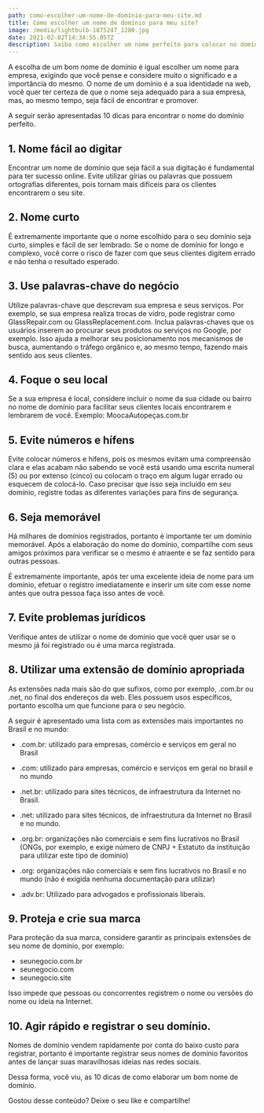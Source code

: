 ```yaml
---
path: como-escolher-um-nome-de-domínio-para-meu-site.md
title: Como escolher um nome de domínio para meu site?
image: /media/lightbulb-1875247_1280.jpg
date: 2021-02-02T14:34:55.057Z
description: Saiba como escolher um nome perfeito para colocar no domínio do seu site
---
```

A escolha de um bom nome de domínio é igual escolher um nome para empresa, exigindo que você pense e considere muito o significado e a importância do mesmo. O nome de um domínio é a sua identidade na web, você quer ter certeza de que o nome seja adequado para a sua empresa, mas, ao mesmo tempo, seja fácil de encontrar e promover.

A seguir serão apresentadas 10 dicas para encontrar o nome do domínio perfeito.

## 1. Nome fácil ao digitar

Encontrar um nome de domínio que seja fácil a sua digitação é fundamental para ter sucesso online. Evite utilizar gírias ou palavras que possuem ortografias diferentes, pois tornam mais difíceis para os clientes encontrarem o seu site.

## 2. Nome curto

É extremamente importante que o nome escolhido para o seu domínio seja curto, simples e fácil de ser lembrado. Se o nome de domínio for longo e complexo, você corre o risco de fazer com que seus clientes digitem errado e não tenha o resultado esperado.

## 3. Use palavras-chave do negócio

Utilize palavras-chave que descrevam sua empresa e seus serviços. Por exemplo, se sua empresa realiza trocas de vidro, pode registrar como GlassRepair.com ou GlassReplacement.com. Inclua palavras-chaves que os usuários inserem ao procurar seus produtos ou serviços no Google, por exemplo. Isso ajuda a melhorar seu posicionamento nos mecanismos de busca, aumentando o tráfego orgânico e, ao mesmo tempo, fazendo mais sentido aos seus clientes.

## 4. Foque o seu local

Se a sua empresa é local, considere incluir o nome da sua cidade ou bairro no nome de domínio para facilitar seus clientes locais encontrarem e lembrarem de você. Exemplo: MoocaAutopeças.com.br

## 5. Evite números e hífens

Evite colocar números e hifens, pois os mesmos evitam uma compreensão clara e elas acabam não sabendo se você está usando uma escrita numeral (5) ou por extenso (cinco) ou colocam o traço em algum lugar errado ou esquecem de colocá-lo. Caso precisar que isso seja incluído em seu domínio, registre todas as diferentes variações para fins de segurança.

## 6. Seja memorável

Há milhares de domínios registrados, portanto é importante ter um domínio memorável. Após a elaboração do nome do domínio, compartilhe com seus amigos próximos para verificar se o mesmo é atraente e se faz sentido para outras pessoas.

É extremamente importante, após ter uma excelente ideia de nome para um domínio, efetuar o registro imediatamente e inserir um site com esse nome antes que outra pessoa faça isso antes de você.

## 7. Evite problemas jurídicos

Verifique antes de utilizar o nome de domínio que você quer usar se o mesmo já foi registrado ou é uma marca registrada.

## 8. Utilizar uma extensão de domínio apropriada

As extensões nada mais são do que sufixos, como por exemplo, .com.br ou .net, no final dos endereços da web. Eles possuem usos específicos, portanto escolha um que funcione para o seu negócio.

A seguir é apresentado uma lista com as extensões mais importantes no Brasil e no mundo:

* .com.br: utilizado para empresas, comércio e serviços em geral no Brasil

* .com: utilizado para empresas, comércio e serviços em geral no brasil e no mundo

* .net.br: utilizado para sites técnicos, de infraestrutura da Internet no Brasil.

* .net: utilizado para sites técnicos, de infraestrutura da Internet no Brasil e no mundo.

* .org.br: organizações não comerciais e sem fins lucrativos no Brasil (ONGs, por exemplo, e exige número de CNPJ + Estatuto da instituição para utilizar este tipo de domínio)

* .org: organizações não comerciais e sem fins lucrativos no Brasil e no mundo (não é exigida nenhuma documentação para utilizar)

* .adv.br: Utilizado para advogados e profissionais liberais.

## 9. Proteja e crie sua marca

Para proteção da sua marca, considere garantir as principais extensões de seu nome de domínio, por exemplo:

* seunegocio.com.br
* seunegocio.com
* seunegocio.site

Isso impede que pessoas ou concorrentes registrem o nome ou versões do nome ou ideia na Internet.

## 10. Agir rápido e registrar o seu domínio.

Nomes de domínio vendem rapidamente por conta do baixo custo para registrar, portanto é importante registrar seus nomes de domínio favoritos antes de lançar suas maravilhosas ideias nas redes sociais.

Dessa forma, você viu, as 10 dicas de como elaborar um bom nome de domínio.

Gostou desse conteúdo? Deixe o seu like e compartilhe!